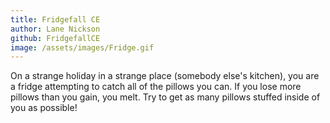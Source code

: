 ```yaml
---
title: Fridgefall CE
author: Lane Nickson
github: FridgefallCE
image: /assets/images/Fridge.gif
---
```

On a strange holiday in a strange place (somebody else's kitchen), you are a fridge attempting to catch all of the pillows you can. If you lose more pillows than you gain, you melt. Try to get as many pillows stuffed inside of you as possible!